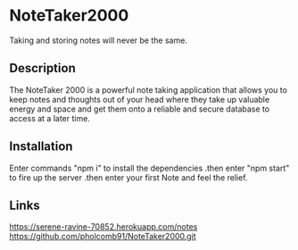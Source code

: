 # NoteTaker2000
Taking and storing notes will never be the same.

## Description
The NoteTaker 2000 is a powerful note taking application that allows you to keep notes and thoughts out of your head where they take up valuable energy and space and get them onto a reliable and secure database to access at a later time.

## Installation
Enter commands "npm i" to install the dependencies
.then enter "npm start" to fire up the server
.then enter your first Note and feel the relief.

## Links
https://serene-ravine-70852.herokuapp.com/notes
https://github.com/pholcomb91/NoteTaker2000.git
